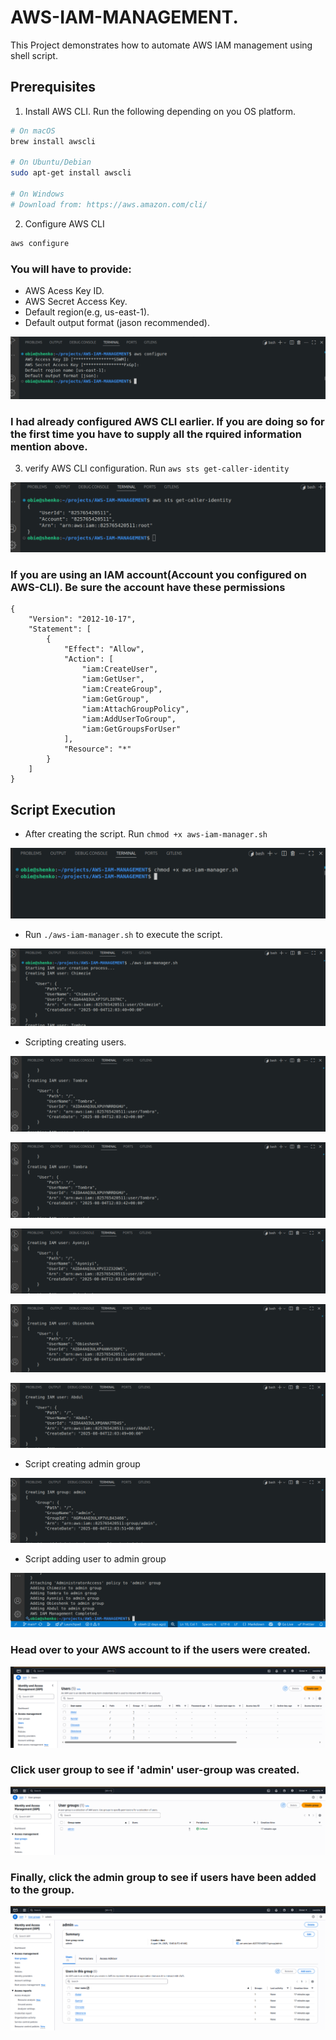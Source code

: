 # AWS-IAM-MANAGEMENT.
This Project demonstrates how to automate AWS IAM management using shell script.

## Prerequisites
1. Install AWS CLI. Run the following depending on you OS platform.

```bash
# On macOS
brew install awscli

# On Ubuntu/Debian
sudo apt-get install awscli

# On Windows
# Download from: https://aws.amazon.com/cli/
```
2. Configure AWS CLI

```bash
aws configure
```
### You will have to provide:
* AWS Acess Key ID.
* AWS Secret Access Key.
* Default region(e.g, us-east-1).
* Default output format (jason recommended).

![](./img/Pasted%20image%20(2).png)

### I had already configured AWS CLI earlier. If you are doing so for the first time you have to supply all the rquired information mention above.

3. verify AWS CLI configuration. Run `aws sts get-caller-identity`

![](./img/Pasted%20image.png)

### If you are using an IAM account(Account you configured on AWS-CLI). Be sure the account have these permissions

```jason
{
    "Version": "2012-10-17",
    "Statement": [
        {
            "Effect": "Allow",
            "Action": [
                "iam:CreateUser",
                "iam:GetUser",
                "iam:CreateGroup",
                "iam:GetGroup",
                "iam:AttachGroupPolicy",
                "iam:AddUserToGroup",
                "iam:GetGroupsForUser"
            ],
            "Resource": "*"
        }
    ]
}
```

## Script Execution 

* After creating the script. Run `chmod +x aws-iam-manager.sh`

![](./img/Pasted%20image%20(3).png)

* Run `./aws-iam-manager.sh` to execute the script.

![](./img/Pasted%20image%20(4).png)

* Scripting creating users.

![](./img/Pasted%20image%20(5).png)

![](./img/Pasted%20image%20(5).png)

![](./img/Pasted%20image%20(6).png)

![](./img/Pasted%20image%20(7).png)

![](./img/Pasted%20image%20(8).png)

* Script creating admin group

![](./img/Pasted%20image%20(9).png)

* Script adding user to admin group

![](./img/Pasted%20image%20(10).png)

### Head over to your AWS account to if the users were created.

![](./img/Pasted%20image%20(11).png)

### Click user group to see if 'admin' user-group was created.

![](./img/Pasted%20image%20(12).png)

### Finally, click the admin group to see if users have been added to the group.

![](./img/Pasted%20image%20(13).png)


